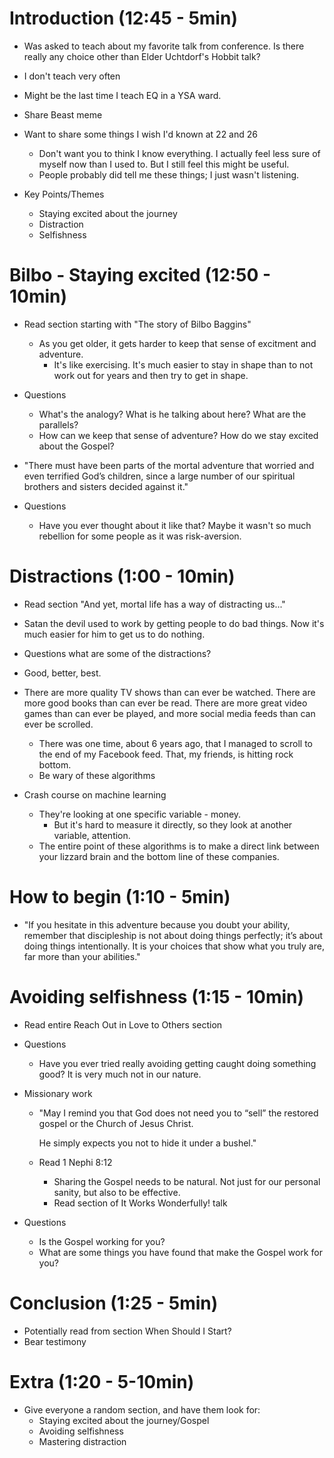 # Introduction (12:45 - 5min)

* Was asked to teach about my favorite talk from conference. Is there really
  any choice other than Elder Uchtdorf's Hobbit talk?
* I don't teach very often
* Might be the last time I teach EQ in a YSA ward.
* Share Beast meme
* Want to share some things I wish I'd known at 22 and 26
  * Don't want you to think I know everything. I actually feel less sure of
    myself now than I used to. But I still feel this might be useful.
  * People probably did tell me these things; I just wasn't listening.

* Key Points/Themes
  * Staying excited about the journey
  * Distraction
  * Selfishness


# Bilbo - Staying excited (12:50 - 10min)

* Read section starting with "The story of Bilbo Baggins"
  * As you get older, it gets harder to keep that sense of excitment and
    adventure.
    * It's like exercising. It's much easier to stay in shape than to not
      work out for years and then try to get in shape.

* Questions
  * What's the analogy? What is he talking about here? What are the parallels?
  * How can we keep that sense of adventure? How do we stay excited about the
    Gospel?

* "There must have been parts of the mortal adventure that worried and even
  terrified God’s children, since a large number of our spiritual brothers and
  sisters decided against it."

* Questions
  * Have you ever thought about it like that? Maybe it wasn't so much
    rebellion for some people as it was risk-aversion.


# Distractions (1:00 - 10min)
* Read section "And yet, mortal life has a way of distracting us..."

* Satan the devil used to work by getting people to do bad things. Now it's
  much easier for him to get us to do nothing.

* Questions what are some of the distractions?

* Good, better, best.
* There are more quality TV shows than can ever be watched. There are more
  good books than can ever be read. There are more great video games than can
  ever be played, and more social media feeds than can ever be scrolled.
  * There was one time, about 6 years ago, that I managed to scroll to the
    end of my Facebook feed. That, my friends, is hitting rock bottom.
  * Be wary of these algorithms

* Crash course on machine learning
  * They're looking at one specific variable - money.
    * But it's hard to measure it directly, so they look at another variable,
      attention.
  * The entire point of these algorithms is to make a direct link between your
    lizzard brain and the bottom line of these companies.


# How to begin (1:10 - 5min)

* "If you hesitate in this adventure because you doubt your ability, remember
  that discipleship is not about doing things perfectly; it’s about doing
  things intentionally. It is your choices that show what you truly are, far
  more than your abilities."

# Avoiding selfishness (1:15 - 10min)
* Read entire Reach Out in Love to Others section

* Questions
  * Have you ever tried really avoiding getting caught doing something good?
    It is very much not in our nature.

* Missionary work
  * "May I remind you that God does not need you to “sell” the restored gospel
    or the Church of Jesus Christ.

    He simply expects you not to hide it under a bushel."
  * Read 1 Nephi 8:12
    * Sharing the Gospel needs to be natural. Not just for our personal
      sanity, but also to be effective.
    * Read section of It Works Wonderfully! talk

* Questions
    * Is the Gospel working for you?
    * What are some things you have found that make the Gospel work for you?


# Conclusion (1:25 - 5min)
* Potentially read from section When Should I Start?
* Bear testimony


# Extra (1:20 - 5-10min)
* Give everyone a random section, and have them look for:
  * Staying excited about the journey/Gospel
  * Avoiding selfishness
  * Mastering distraction
